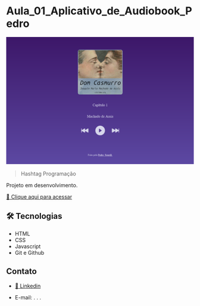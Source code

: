# Aula_01_Aplicativo_de_Audiobook_Pedro

![preview](./.github/preview.png)

> Hashtag Programação

Projeto em desenvolvimento.

[🔗 Clique aqui para acessar](https://pedrosouza09.github.io/Aula_01_Aplicativo_de_Audiobook_Pedro/)

## 🛠 Tecnologias

- HTML
- CSS
- Javascript
- Git e Github

## Contato

- [🔗 Linkedin](https://www.linkedin.com/in/fsouza-pedro/)

- E-mail: . . .
